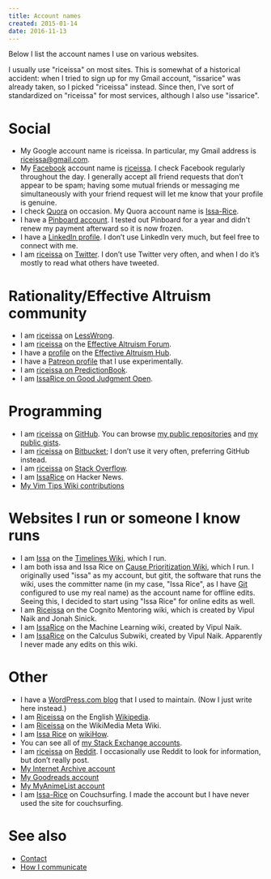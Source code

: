 ```yaml
---
title: Account names
created: 2015-01-14
date: 2016-11-13
---
```


Below I list the account names I use on various websites.

I usually use "riceissa" on most sites.
This is somewhat of a historical accident: when I tried to sign up for my Gmail
account, "issarice" was already taken, so I picked "riceissa" instead.
Since then, I've sort of standardized on "riceissa" for most services, although
I also use "issarice".

# Social

- My Google account name is riceissa.
  In particular, my Gmail address is [riceissa@gmail.com][email].
- My [Facebook]() account name is [riceissa][fbp].  I check Facebook regularly
  throughout the day.  I generally accept all friend requests that don’t
  appear to be spam; having some mutual friends or messaging me
  simultaneously with your friend request will let me know that your
  profile is genuine.
- I check [Quora]() on occasion.  My Quora account name is
  [Issa-Rice][qp].
- I have a [Pinboard account](https://pinboard.in/u:riceissa).
  I tested out Pinboard for a year and didn't renew my payment afterward so it
  is now frozen.
- I have a [LinkedIn profile][lp].  I
  don’t use LinkedIn very much, but feel free to connect with me.
- I am [riceissa][tp] on [Twitter](https://twitter.com/).  I don’t use
  Twitter very often, and when I do it’s mostly to read what others have
  tweeted.

# Rationality/Effective Altruism community

- I am [riceissa](http://lesswrong.com/user/riceissa/overview/) on [LessWrong]().
- I am [riceissa](http://effective-altruism.com/user/riceissa/) on the [Effective Altruism Forum](http://effective-altruism.com/).
- I have a [profile](http://effectivealtruismhub.com/user/issa-rice) on the [Effective Altruism Hub](http://effectivealtruismhub.com/).
- I have a [Patreon profile](https://www.patreon.com/issarice) that I use experimentally.
- I am [riceissa on PredictionBook](http://predictionbook.com/users/riceissa).
- I am [IssaRice on Good Judgment Open](https://www.gjopen.com/memberships/30211/scores).

# Programming

- I am [riceissa](https://github.com/riceissa/) on [GitHub](https://github.com/).
You can browse [my public repositories](https://github.com/riceissa?tab=repositories) and [my public gists](https://gist.github.com/riceissa).
- I am [riceissa](https://bitbucket.org/riceissa) on [Bitbucket](https://bitbucket.org/); I don’t use it very often, preferring GitHub instead.
- I am [riceissa](https://stackoverflow.com/users/3422337/riceissa) on [Stack Overflow](https://stackoverflow.com/).
- I am [IssaRice](https://news.ycombinator.com/user?id=IssaRice) on Hacker News.
- [My Vim Tips Wiki contributions](http://vim.wikia.com/wiki/Special:Contributions/IssaRice?useskin=monobook)

# Websites I run or someone I know runs

- I am [Issa](https://timelines.issarice.com/wiki/User:Issa) on the [Timelines
  Wiki](https://timelines.issarice.com/wiki/Main_Page), which I run.
- I am both issa and Issa Rice on [Cause Prioritization
  Wiki](https://causeprioritization.org/), which I run.
  I originally used "issa" as my account, but gitit, the software that runs the
  wiki, uses the committer name (in my case, "Issa Rice", as I have
  [Git](wiki/git.md) configured to use my real name) as the account name for
  offline edits.
  Seeing this, I decided to start using "Issa Rice" for online edits as well.
- I am [Riceissa](https://info.cognitomentoring.org/wiki/User:Riceissa) on the
  Cognito Mentoring wiki, which is created by Vipul Naik and Jonah Sinick.
- I am [IssaRice](https://machinelearning.subwiki.org/wiki/Special:Contributions/IssaRice)
  on the Machine Learning wiki, created by Vipul Naik.
- I am [IssaRice](https://calculus.subwiki.org/wiki/Special:Contributions/IssaRice)
  on the Calculus Subwiki, created by Vipul Naik.
  Apparently I never made any edits on this wiki.

# Other

- I have a [WordPress.com blog](https://riceissa.wordpress.com/) that I used to maintain.
(Now I just write here instead.)
- I am [Riceissa](http://en.wikipedia.org/wiki/User:Riceissa) on the English [Wikipedia](wikipedia).
- I am [Riceissa](https://meta.wikimedia.org/wiki/Special:Contributions/Riceissa)
  on the WikiMedia Meta Wiki.
- I am [Issa Rice](http://www.wikihow.com/User:Issa-Rice) on [wikiHow]().
- You can see all of [my Stack Exchange accounts](http://stackexchange.com/users/1643345/riceissa?tab=accounts).
- I am [riceissa](https://www.reddit.com/user/riceissa/) on [Reddit](http://info.cognitomentoring.org/wiki/Using_reddit).
I occasionally use Reddit to look for information, but don’t really post.
- [My Internet Archive account](https://archive.org/details/@issarice)
- [My Goodreads account](https://www.goodreads.com/user/show/47708980-issa-rice)
- [My MyAnimeList account](http://myanimelist.net/profile/riceissa)
- I am [Issa-Rice](https://www.couchsurfing.com/people/Issa-Rice) on
  Couchsurfing.
  I made the account but I have never used the site for couchsurfing.

# See also

- [Contact]()
- [How I communicate](how-i-communicate)

[email]: mailto:riceissa@gmail.com
[fbp]: https://www.facebook.com/riceissa
[lp]: https://www.linkedin.com/in/issarice
[okcp]: http://www.okcupid.com/profile/riceissa
[photo]: ./identification-photo.jpg
[qp]: https://www.quora.com/Issa-Rice
[tp]: https://twitter.com/riceissa
